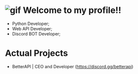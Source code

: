 # ![gif](https://github.com/images/mona-whisper.gif) Welcome to my profile!!

- Python Developer;
- Web API Developer;
- Discord BOT Developer;

# Actual Projects
- BetterAPI | CEO and Developer (https://discord.gg/betterapi)
